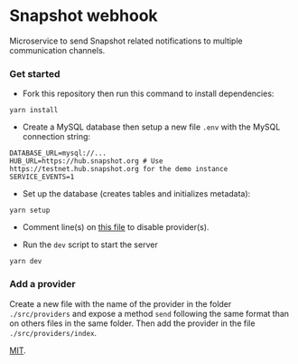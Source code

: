 # Snapshot webhook

Microservice to send Snapshot related notifications to multiple communication channels. 

### Get started

- Fork this repository then run this command to install dependencies: 
```shell
yarn install
```

- Create a MySQL database then setup a new file `.env` with the MySQL connection string:

```dotenv
DATABASE_URL=mysql://...
HUB_URL=https://hub.snapshot.org # Use https://testnet.hub.snapshot.org for the demo instance
SERVICE_EVENTS=1
```

- Set up the database (creates tables and initializes metadata):

```shell
yarn setup
```

- Comment line(s) on [this file](src/providers/index.ts) to disable provider(s).

- Run the `dev` script to start the server
```shell
yarn dev
```

### Add a provider

Create a new file with the name of the provider in the folder `./src/providers` and expose a method `send` following the same format than on others files in the same folder. Then add the provider in the file `./src/providers/index`.

[MIT](LICENSE).
